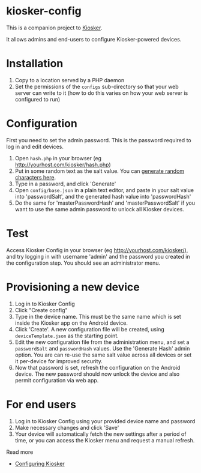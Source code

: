 kiosker-config
==============

This is a companion project to [Kiosker](https://github.com/mofus/Kiosker).

It allows admins and end-users to configure Kiosker-powered devices.

# Installation

1. Copy to a location served by a PHP daemon
2. Set the permissions of the `configs` sub-directory so that your web server can write to it (how to do this varies on how your web server is configured to run)

# Configuration
First you need to set the admin password. This is the password required to log in and edit devices.

1. Open `hash.php` in your browser (eg http://yourhost.com/kiosker/hash.php)
2. Put in some random text as the salt value. You can [generate random characters here](http://thestaticvoid.net/toy/rand/).
3. Type in a password, and click 'Generate'
4. Open `config/base.json` in a plain text editor, and paste in your salt value into 'passwordSalt', and the generated hash value into 'passwordHash'
5. Do the same for 'masterPasswordHash' and 'masterPasswordSalt' if you want to use the same admin password to unlock all Kiosker devices.

# Test
Access Kiosker Config in your browser (eg http://yourhost.com/kiosker/), and try logging in with username 'admin' and the password you created in the configuration step. You should see an administrator menu.

# Provisioning a new device
1. Log in to Kiosker Config
2. Click "Create config"
3. Type in the device name. This must be the same name which is set inside the Kiosker app on the Android device.
4. Click 'Create'. A new configuration file will be created, using `deviceTemplate.json` as the starting point. 
5. Edit the new configuration file from the administration menu, and set a `passwordSalt` and `passwordHash` values. Use the 'Generate Hash' admin option. You are can re-use the same salt value across all devices or set it per-device for improved security.
6. Now that password is set, refresh the configuration on the Android device. The new password should now unlock the device and also permit configuration via web app.

# For end users
1. Log in to Kiosker Config using your provided device name and password
2. Make necessary changes and click 'Save'
3. Your device will automatically fetch the new settings after a period of time, or you can access the Kiosker menu and request a manual refresh.

Read more
* [Configuring Kiosker](https://github.com/mofus/Kiosker)